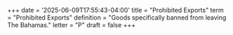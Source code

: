 +++
date = '2025-06-09T17:55:43-04:00'
title = "Prohibited Exports"
term = "Prohibited Exports"
definition = "Goods specifically banned from leaving The Bahamas."
letter = "P"
draft = false
+++

